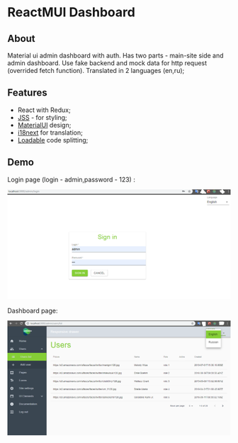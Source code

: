 # ReactMUI Dashboard

## About
Material ui admin dashboard with auth. Has two parts - main-site side and admin dashboard.
Use fake backend and mock data for http request (overrided fetch function).
Translated in 2 languages (en,ru);

## Features
* React with Redux; 
* [JSS](https://cssinjs.org/?v=v10.0.0-alpha.22) - for styling;
* [ MaterialUI](https://material-ui.com/) design;
* [i18next](www.i18next.com) for translation;
* [Loadable](https://github.com/smooth-code/loadable-components) code splitting;

## Demo

Login page (login - admin,password - 123) :

![muiAdmin-login](https://github.com/antonBogomil/admin-mui/blob/master/public/screen-login.png)

Dashboard page:

![muiAdmin](https://github.com/antonBogomil/admin-mui/blob/master/public/screen-dashboard.png)



